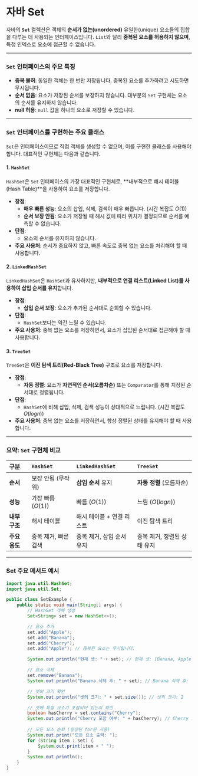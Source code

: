 # 자바 Set

자바의 **`Set`** 컬렉션은 객체의 **순서가 없는(unordered)** 유일한(unique) 요소들의 집합을 다루는 데 사용되는 인터페이스입니다. `List`와 달리 **중복된 요소를 허용하지 않으며**, 특정 인덱스로 요소에 접근할 수 없습니다.

-----

### `Set` 인터페이스의 주요 특징

* **중복 불허**: 동일한 객체는 한 번만 저장됩니다. 중복된 요소를 추가하려고 시도하면 무시됩니다.
* **순서 없음**: 요소가 저장된 순서를 보장하지 않습니다. 대부분의 `Set` 구현체는 요소의 순서를 유지하지 않습니다.
* **null 허용**: `null` 값을 하나의 요소로 저장할 수 있습니다.

-----

### `Set` 인터페이스를 구현하는 주요 클래스

`Set`은 인터페이스이므로 직접 객체를 생성할 수 없으며, 이를 구현한 클래스를 사용해야 합니다. 대표적인 구현체는 다음과 같습니다.

#### 1\. `HashSet`

`HashSet`은 `Set` 인터페이스의 가장 대표적인 구현체로, \*\*내부적으로 해시 테이블(Hash Table)\*\*을 사용하여 요소를 저장합니다.

* **장점**:
    * **매우 빠른 성능**: 요소의 삽입, 삭제, 검색이 매우 빠릅니다. (시간 복잡도 $O(1)$)
    * **순서 보장 안됨**: 요소가 저장될 때 해시 값에 따라 위치가 결정되므로 순서를 예측할 수 없습니다.
* **단점**:
    * 요소의 순서를 유지하지 않습니다.
* **주요 사용처**: 순서가 중요하지 않고, 빠른 속도로 중복 없는 요소를 처리해야 할 때 사용합니다.

#### 2\. `LinkedHashSet`

`LinkedHashSet`은 `HashSet`과 유사하지만, **내부적으로 연결 리스트(Linked List)를 사용하여 삽입 순서를 유지**합니다.

* **장점**:
    * **삽입 순서 보장**: 요소가 추가된 순서대로 순회할 수 있습니다.
* **단점**:
    * `HashSet`보다는 약간 느릴 수 있습니다.
* **주요 사용처**: 중복 없는 요소를 저장하면서, 요소가 삽입된 순서대로 접근해야 할 때 사용합니다.

#### 3\. `TreeSet`

`TreeSet`은 **이진 탐색 트리(Red-Black Tree)** 구조로 요소를 저장합니다.

* **장점**:
    * **자동 정렬**: 요소가 **자연적인 순서(오름차순)** 또는 `Comparator`를 통해 지정된 순서대로 정렬됩니다.
* **단점**:
    * `HashSet`에 비해 삽입, 삭제, 검색 성능이 상대적으로 느립니다. (시간 복잡도 $O(log n)$)
* **주요 사용처**: 중복 없는 요소를 저장하면서, 항상 정렬된 상태를 유지해야 할 때 사용합니다.

-----

### 요약: `Set` 구현체 비교

| 구분 | `HashSet` | `LinkedHashSet` | `TreeSet` |
| :--- | :--- | :--- | :--- |
| **순서** | 보장 안됨 (무작위) | **삽입 순서** 유지 | **자동 정렬** (오름차순) |
| **성능** | 가장 빠름 ($O(1)$) | 빠름 ($O(1)$) | 느림 ($O(log n)$) |
| **내부 구조**| 해시 테이블 | 해시 테이블 + 연결 리스트 | 이진 탐색 트리 |
| **주요 용도** | 중복 제거, 빠른 검색 | 중복 제거, 삽입 순서 유지 | 중복 제거, 정렬된 상태 유지 |

-----

### Set 주요 메서드 예시

```java
import java.util.HashSet;
import java.util.Set;

public class SetExample {
    public static void main(String[] args) {
        // HashSet 객체 생성
        Set<String> set = new HashSet<>();

        // 요소 추가
        set.add("Apple");
        set.add("Banana");
        set.add("Cherry");
        set.add("Apple"); // 중복된 요소는 무시됩니다.

        System.out.println("현재 셋: " + set); // 현재 셋: [Banana, Apple, Cherry] (순서는 보장되지 않음)

        // 요소 삭제
        set.remove("Banana");
        System.out.println("Banana 삭제 후: " + set); // Banana 삭제 후: [Apple, Cherry]

        // 셋의 크기 확인
        System.out.println("셋의 크기: " + set.size()); // 셋의 크기: 2

        // 셋에 특정 요소가 포함되어 있는지 확인
        boolean hasCherry = set.contains("Cherry");
        System.out.println("Cherry 포함 여부: " + hasCherry); // Cherry 포함 여부: true
        
        // 모든 요소 순회 (향상된 for문 사용)
        System.out.print("모든 요소 출력: ");
        for (String item : set) {
            System.out.print(item + " ");
        }
        System.out.println();
    }
}
```